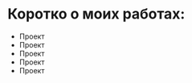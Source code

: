 <!DOCTYPE html>
<html lang="en">
<head>
	<meta charset="UTF-8">
	<meta name="viewport" content="width=device-width, initial-scale=1.0">
	<link rel="stylesheet" href="css/main.css">
	<title>My CV on github</title>
</head>
<body>
	<div class="mainwrap">
		<h1>Коротко о моих работах:</h1>
		<ul>
			<li>Проект</li>
			<li>Проект</li>
			<li>Проект</li>
			<li>Проект</li>
			<li>Проект</li>
		</ul>
	</div>
</body>
</html>
